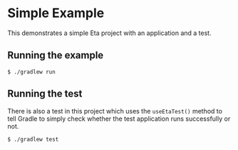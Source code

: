 # Simple Example

This demonstrates a simple Eta project with an application and a test.

## Running the example

```
$ ./gradlew run
```

## Running the test

There is also a test in this project which uses the `useEtaTest()` method to tell Gradle to simply check whether the test application runs successfully or not.

```
$ ./gradlew test
```

